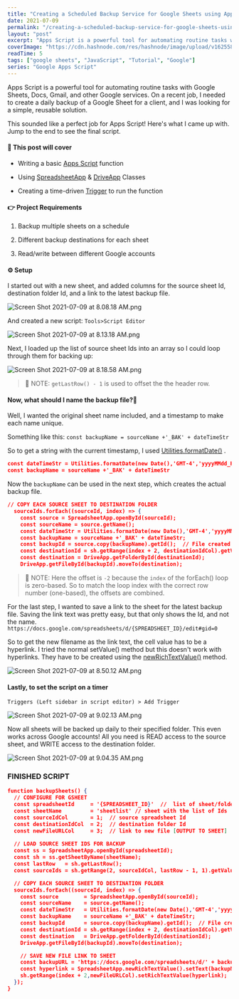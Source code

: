 ```yaml
---
title: "Creating a Scheduled Backup Service for Google Sheets using Apps Script."
date: 2021-07-09
permalink: "/creating-a-scheduled-backup-service-for-google-sheets-using-apps-script/"
layout: "post"
excerpt: "Apps Script is a powerful tool for automating routine tasks with Google Sheets, Docs, Gmail, and other Google services. On a recent job, I needed to create a daily backup of a Google Sheet for a client, and I was looking for a simple, reusable soluti..."
coverImage: "https://cdn.hashnode.com/res/hashnode/image/upload/v1625584039639/esE1Zsh89.png"
readTime: 5
tags: ["google sheets", "JavaScript", "Tutorial", "Google"]
series: "Google Apps Script"
---
```


Apps Script is a powerful tool for automating routine tasks with Google Sheets, Docs, Gmail, and other Google services. On a recent job, I needed to create a daily backup of a Google Sheet for a client, and I was looking for a simple, reusable solution.

This sounded like a perfect job for Apps Script! Here's what I came up with. Jump to the end to see the final script.

#### 🧐 This post will cover

* Writing a basic [Apps Script](https://developers.google.com/apps-script/overview) function
    
* Using [SpreadsheetApp](https://developers.google.com/apps-script/reference/spreadsheet/spreadsheet-app) & [DriveApp](https://developers.google.com/apps-script/reference/drive/drive-app) Classes
    
* Creating a time-driven [Trigger](https://developers.google.com/apps-script/guides/triggers/installable) to run the function

#### 👉 Project Requirements

1. Backup multiple sheets on a schedule
    
2. Different backup destinations for each sheet
    
3. Read/write between different Google accounts

#### ⚙️ Setup

I started out with a new sheet, and added columns for the source sheet Id, destination folder Id, and a link to the latest backup file.

![Screen Shot 2021-07-09 at 8.08.18 AM.png](https://cdn.hashnode.com/res/hashnode/image/upload/v1625832710063/5qXaLmxMN.png)

And created a new script: `Tools>Script Editor`

![Screen Shot 2021-07-09 at 8.13.18 AM.png](https://cdn.hashnode.com/res/hashnode/image/upload/v1625832942981/hlKWVKJlY.png)

Next, I loaded up the list of source sheet Ids into an array so I could loop through them for backing up:

![Screen Shot 2021-07-09 at 8.18.58 AM.png](https://cdn.hashnode.com/res/hashnode/image/upload/v1625833143982/TTmL4KKA5.png)

> 📌 NOTE: `getLastRow() - 1` is used to offset the the header row.

#### Now, what should I name the backup file?🤔

Well, I wanted the original sheet name included, and a timestamp to make each name unique.

Something like this: `const backupName = sourceName +'_BAK' + dateTimeStr`

So to get a string with the current timestamp, I used [Utilities.formatDate()](https://developers.google.com/apps-script/reference/utilities/utilities#formatdatedate,-timezone,-format) .

```json
const dateTimeStr = Utilities.formatDate(new Date(),'GMT-4','yyyyMMdd_HHmmss');
const backupName = sourceName +'_BAK' + dateTimeStr
```

Now the `backupName` can be used in the next step, which creates the actual backup file.

```json
// COPY EACH SOURCE SHEET TO DESTINATION FOLDER
  sourceIds.forEach((sourceId, index) => {
    const source = SpreadsheetApp.openById(sourceId);
    const sourceName = source.getName();
    const dateTimeStr = Utilities.formatDate(new Date(),'GMT-4','yyyyMMdd_HHmmss');
    const backupName = sourceName +'_BAK' + dateTimeStr;
    const backupId = source.copy(backupName).getId();  // File created in My Drive by default
    const destinationId = sh.getRange(index + 2, destinationIdCol).getValue();  // Folder Id for destination sheet
    const destination = DriveApp.getFolderById(destinationId);
    DriveApp.getFileById(backupId).moveTo(destination);
```

> 📌 NOTE: Here the offset is `-2` because the `index` of the forEach() loop is zero-based. So to match the loop index with the correct row number (one-based), the offsets are combined.

For the last step, I wanted to save a link to the sheet for the latest backup file. Saving the link text was pretty easy, but that only shows the Id, and not the name. `https://docs.google.com/spreadsheets/d/{SPREADSHEET_ID}/edit#gid=0`

So to get the new filename as the link text, the cell value has to be a hyperlink. I tried the normal setValue() method but this doesn't work with hyperlinks. They have to be created using the [newRichTextValue()](https://developers.google.com/apps-script/reference/spreadsheet/spreadsheet-app#newrichtextvalue) method.

![Screen Shot 2021-07-09 at 8.50.12 AM.png](https://cdn.hashnode.com/res/hashnode/image/upload/v1625835019072/7YGgZUVn4.png)

#### Lastly, to set the script on a timer

`Triggers (Left sidebar in script editor) > Add Trigger`

![Screen Shot 2021-07-09 at 9.02.13 AM.png](https://cdn.hashnode.com/res/hashnode/image/upload/v1625835739110/K4D8R4nzv.png)

Now all sheets will be backed up daily to their specified folder. This even works across Google accounts! All you need is READ access to the source sheet, and WRITE access to the destination folder.

![Screen Shot 2021-07-09 at 9.04.35 AM.png](https://cdn.hashnode.com/res/hashnode/image/upload/v1625836066096/iTGa6Jpp5.png)

### FINISHED SCRIPT

```json
function backupSheets() {
  // CONFIGURE FOR GSHEET
  const spreadsheetId     = '{SPREADSHEET_ID}'  //  list of sheet/folder Ids
  const sheetName         = 'sheetlist' // sheet with the list of Ids
  const sourceIdCol       = 1;  // source spreadsheet Id
  const destinationIdCol  = 2;  // destination folder Id
  const newFileURLCol     = 3;  // link to new file [OUTPUT TO SHEET]
  
  // LOAD SOURCE SHEET IDS FOR BACKUP
  const ss = SpreadsheetApp.openById(spreadsheetId); 
  const sh = ss.getSheetByName(sheetName);
  const lastRow   = sh.getLastRow();
  const sourceIds = sh.getRange(2, sourceIdCol, lastRow - 1, 1).getValues(); // Array of Ids for source sheets

  // COPY EACH SOURCE SHEET TO DESTINATION FOLDER
  sourceIds.forEach((sourceId, index) => {
    const source        = SpreadsheetApp.openById(sourceId);
    const sourceName    = source.getName();
    const dateTimeStr   = Utilities.formatDate(new Date(),'GMT-4','yyyyMMdd_HHmmss');
    const backupName    = sourceName +'_BAK' + dateTimeStr;
    const backupId      = source.copy(backupName).getId();  // File created in My Drive by default
    const destinationId = sh.getRange(index + 2, destinationIdCol).getValue();  // Folder Id for destination sheet
    const destination   = DriveApp.getFolderById(destinationId);
    DriveApp.getFileById(backupId).moveTo(destination);

    // SAVE NEW FILE LINK TO SHEET
    const backupURL = 'https://docs.google.com/spreadsheets/d/' + backupId +'/edit#gid=0';
    const hyperlink = SpreadsheetApp.newRichTextValue().setText(backupName).setLinkUrl(backupURL).build();
    sh.getRange(index + 2,newFileURLCol).setRichTextValue(hyperlink);    // link to last backup file
  });
}
```